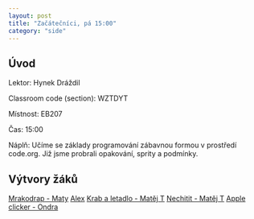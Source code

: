 ```yaml
---
layout: post
title: "Začátečníci, pá 15:00"
category: "side"
---
```


## Úvod

Lektor: Hynek Dráždil

Classroom code (section): WZTDYT

Místnost: EB207

Čas: 15:00

Náplň: Učíme se základy programování zábavnou formou v prostředí code.org.
Již jsme probrali opakování, sprity a podmínky.

## Výtvory žáků
[Mrakodrap - Maty](https://studio.code.org/projects/artist/NzBdrjfQfbtgfqU5e7qpmxomAa4lJEskOyjio8nl0n8)
[Alex](https://studio.code.org/projects/spritelab/Lp2OxkuRjNo8rB-f4CeWwvUy5tfYac4BaSYh4DIWh1g)
[Krab a letadlo - Matěj T](https://studio.code.org/projects/spritelab/YRS5nKMDSSSIYb2BmzMlqIU1wwDlLb7L2uIfXzpRPCo)
[Nechitit - Matěj T](https://studio.code.org/projects/spritelab/OMilkxAuGimxQ0KKg1ipGROyWxj5EE-o1geGYZbdvJE)
[Apple clicker - Ondra](https://studio.code.org/projects/applab/ALmpydU_dx9ny2ddomjjBURTP38R0aw69C4sKh5fjdc)
